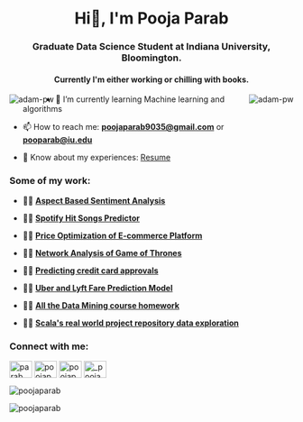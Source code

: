 <h1 align="center">Hi👋, I'm Pooja Parab</h1>
<h3 align="center">Graduate Data Science Student at Indiana University, Bloomington.</h3>

<h4 align="center">Currently I'm either working or chilling with books.</h3>


<p><img align="right" src="C:\Users\Pooja Parab\OneDrive\Documents\GitHub\poojaparab\Fotor_AI (1).png" alt="adam-pw" />
<img align="left" src="C:\Users\Pooja Parab\OneDrive\Documents\GitHub\poojaparab\Fotor_AI.png" alt="adam-pw" /></p>


- 🌱 I’m currently learning Machine learning and algorithms

- 📫 How to reach me: **poojaparab9035@gmail.com** or **pooparab@iu.edu**

- 📄 Know about my experiences: [Resume](https://github.com/poojaparab/poojaparab/blob/main/Pooja_Parab.pdf)


<h3 align="left">Some of my work:</h3>

<p align="left">

- 👨‍💻	 **[Aspect Based Sentiment Analysis](https://github.com/poojaparab/Aspect-Based-Sentiment-Analysis)**

- 👨‍💻	 **[Spotify Hit Songs Predictor](https://github.com/poojaparab/Spotify-hit-song-predictor)**

- 👨‍💻 **[Price Optimization of E-commerce Platform](https://github.com/poojaparab/Price-Optimization-of-E-commerce-platform)**

- 👨‍💻 **[Network Analysis of Game of Thrones](https://github.com/poojaparab/Network-Analysis-of-Game-of-Thrones)**

- 👨‍💻 **[Predicting credit card approvals](https://github.com/poojaparab/predicting-credit-card-approvals)**

- 👨‍💻 **[Uber and Lyft Fare Prediction Model](https://github.com/poojaparab/UBER-and-Lyft-Fare-Prediction-Model)**

- 👨‍💻 **[All the Data Mining course homework](https://github.com/poojaparab/Data-mining-homeworks)**

- 👨‍💻 **[Scala's real world project repository data exploration](https://github.com/poojaparab/Scala-Real-world-Project-repository-Data-exploration)**

</p>







<h3 align="left">Connect with me:</h3>
<p align="left">
<a href="https://linkedin.com/in/parab_pooja" target="blank"><img align="center" src="https://raw.githubusercontent.com/rahuldkjain/github-profile-readme-generator/master/src/images/icons/Social/linked-in-alt.svg" alt="parab_pooja" height="30" width="40" /></a>
<a href="https://kaggle.com/poojaparab" target="blank"><img align="center" src="https://raw.githubusercontent.com/rahuldkjain/github-profile-readme-generator/master/src/images/icons/Social/kaggle.svg" alt="poojaparab" height="30" width="40" /></a>
<a href="https://www.leetcode.com/poojaparab" target="blank"><img align="center" src="https://raw.githubusercontent.com/rahuldkjain/github-profile-readme-generator/master/src/images/icons/Social/leet-code.svg" alt="poojaparab" height="30" width="40" /></a>
<a href="https://instagram.com/_pooja.parab" target="blank"><img align="center" src="https://raw.githubusercontent.com/rahuldkjain/github-profile-readme-generator/master/src/images/icons/Social/instagram.svg" alt="_pooja.parab" height="30" width="40" /></a>
</p>



<p>&nbsp;<img align="left" src="https://github-readme-stats.vercel.app/api?username=poojaparab&show_icons=true&locale=en" alt="poojaparab" /></p>

<p align="left"> <img src="https://komarev.com/ghpvc/?username=poojaparab&label=Profile%20views&color=0e75b6&style=flat" alt="poojaparab" /> </p>

